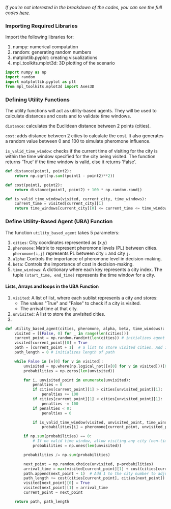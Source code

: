 _If you're not interested in the breakdown of the codes, you can see the full codes [here](#)._

### Importing Required Libraries
Import the following libraries for:
1. numpy: numerical computation
2. random: generating random numbers
3. matplotlib.pyplot: creating visualizations
4. mpl_toolkits.mplot3d: 3D plotting of the scenario

      
```python
import numpy as np
import random 
import matplotlib.pyplot as plt
from mpl_toolkits.mplot3d import Axes3D
```

### Defining Utility Functions
The utility functions will act as utility-based agents.  They will be used to calculate distances and costs and to validate time windows.

`distance`: calculates the Euclidean distance between 2 points (cities).

`cost`: adds distance between 2 cities to calculate the cost.  It also generates a random value between 0 and 100 to simulate pheromone influence.

`is_valid_time_window`: checks if the current time of visiting for the city is within the time window specified for the city being visited. The function returns 'True' if the time window is valid, else it returns 'False'.

      
```python
def distance(point1, point2):
    return np.sqrt(np.sum((point1 - point2)**2))

def cost(point1, point2):
    return distance(point1, point2) + 100 * np.random.rand()

def is_valid_time_window(visited, current_city, time_windows):
    current_time = visited[current_city][1]
    return time_windows[current_city][0] <= current_time <= time_windows[current_city][1]
```

### Define Utility-Based Agent (UBA) Function
The function `utility_based_agent` takes 5 parameters:
1. `cities`: City coordinates represented as (x,y)
2. `pheromone`: Matrix to represent pheromone levels (PL) between cities. `pheromone[i,j]` represents PL between city `i` and city `j`.
3. `alpha`: Controls the importance of pheromone level in decision-making.
4. `beta`: Controls the importance of cost in decision-making.
5. `time_windows`: A dictionary where each key represents a city index.  The tuple `(start_time, end_time)` represents the time window for a city.

#### Lists, Arrays and loops in the UBA Function
1. `visited`: A list of list, where each sublist represents a city and stores:
    * The values "True" and "False" to check if a city is visited.
    * The arrival time at that city.
2. `unvisited`: A list to store the unvisited cities.
3.  
```python
def utility_based_agent(cities, pheromone, alpha, beta, time_windows):
    visited = [[False, 0] for _ in range(len(cities))]  
    current_point = np.random.randint(len(cities)) # initializes agent's current city randomly 
    visited[current_point][0] = True
    path = [current_point + 1]  # a list to store visited cities. Add 1 to the city number so city num starts at 1 and not 0
    path_length = 0 # initializes length of path

    while False in [v[0] for v in visited]:
        unvisited = np.where(np.logical_not([v[0] for v in visited]))[0]
        probabilities = np.zeros(len(unvisited))

        for i, unvisited_point in enumerate(unvisited):
            penalties = 0
            if cities[current_point][1] > cities[unvisited_point][1]:
                penalties += 100
            if cities[current_point][1] < cities[unvisited_point][1]:
                penalties -= 100
            if penalties < 0:
                penalties = 0

            if is_valid_time_window(visited, unvisited_point, time_windows):
                probabilities[i] = pheromone[current_point, unvisited_point]**alpha / cost(cities[current_point], cities[unvisited_point])**beta + penalties

        if np.sum(probabilities) == 0:
            # If no valid time window, allow visiting any city (non-time window constraint)
            probabilities = np.ones(len(unvisited))

        probabilities /= np.sum(probabilities)

        next_point = np.random.choice(unvisited, p=probabilities)
        arrival_time = max(visited[current_point][1] + cost(cities[current_point], cities[next_point]), time_windows[next_point][0])
        path.append(next_point + 1)  # Add 1 to the city number to adjust for starting from 1
        path_length += cost(cities[current_point], cities[next_point])
        visited[next_point][0] = True
        visited[next_point][1] = arrival_time
        current_point = next_point

    return path, path_length
```
